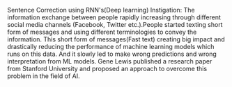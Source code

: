 Sentence Correction using RNN's(Deep learning)
Instigation:
The information exchange between people rapidly increasing through different social media channels (Facebook, Twitter etc.).People started texting short form of messages and using different terminologies to convey the information. This short form of messages(Fast text) creating big impact and drastically reducing the performance of machine learning models which runs on this data. And it slowly led to make wrong predictions and wrong interpretation from ML models. Gene Lewis published a research paper from Stanford University and proposed an approach to overcome this problem in the field of AI.
